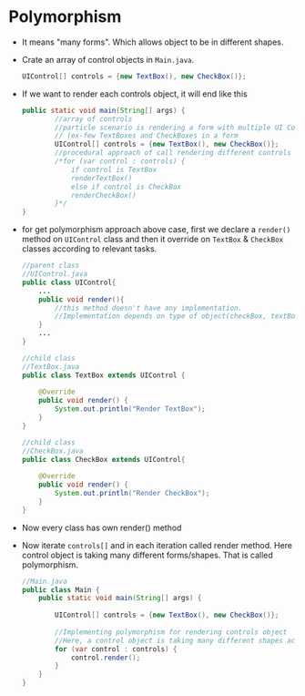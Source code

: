 # Polymorphism
- It means "many forms". Which allows object to be in different shapes.
- Crate an array of control objects in `Main.java`.
    ``` java 
    UIControl[] controls = {new TextBox(), new CheckBox()};
    ```
- If we want to render each controls object, it will end like this
    ``` java 
    public static void main(String[] args) {
            //array of controls
            //particle scenario is rendering a form with multiple UI Control components
            // (ex-few TextBoxes and CheckBoxes in a form
            UIControl[] controls = {new TextBox(), new CheckBox()};
            //procedural approach of call rendering different controls objects
            /*for (var control : controls) {
                if control is TextBox
                renderTextBox()
                else if control is CheckBox
                renderCheckBox()
            }*/
    }
    ```
- for get polymorphism approach above case, first we declare a `render()` method on `UIControl` class and then it override on `TextBox` & `CheckBox` classes according to relevant tasks.
    ``` java 
    //parent class
    //UIControl.java
    public class UIControl{
        ...
        public void render(){
            //this method doesn't have any implementation.
            //Implementation depends on type of object(checkBox, textBox, etc
        }
        ...
    }
    ```

    ``` java 
    //child class
    //TextBox.java
    public class TextBox extends UIControl {
        
        @Override
        public void render() {
            System.out.println("Render TextBox");
        }
    }
    ```

    ``` java 
    //child class
    //CheckBox.java
    public class CheckBox extends UIControl{
        
        @Override
        public void render() {
            System.out.println("Render CheckBox");
        }
    }
    ```
- Now every class has own render() method
- Now iterate `controls[]` and in each iteration called render method. Here control object is taking many different forms/shapes. That is called polymorphism. 
    ``` java 
    //Main.java
    public class Main {
        public static void main(String[] args) {
        
            UIControl[] controls = {new TextBox(), new CheckBox()};
            
            //Implementing polymorphism for rendering controls object
            //Here, a control object is taking many different shapes according to the array elements
            for (var control : controls) {
                control.render();
            }
        }
    }
    ```